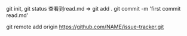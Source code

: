 git init, git status 查看到read.md => git add .
git commit -m 'first commit read.md'

git remote add origin https://github.com/NAME/issue-tracker.git